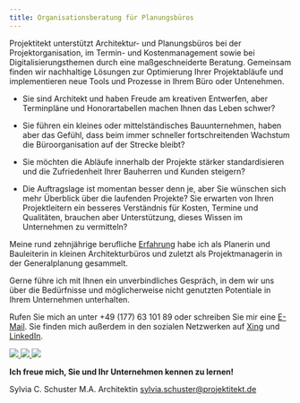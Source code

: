 ```yaml
---
title: Organisationsberatung für Planungsbüros
---
```


Projektitekt unterstützt Architektur- und Planungsbüros bei der Projektorganisation, im Termin- und Kostenmanagement sowie bei Digitalisierungsthemen durch eine maßgeschneiderte Beratung. Gemeinsam finden wir nachhaltige Lösungen zur Optimierung Ihrer Projektabläufe und implementieren neue Tools und Prozesse in Ihrem Büro oder Untenehmen.

  * Sie sind Architekt und haben Freude am kreativen Entwerfen, aber Terminpläne
    und Honorartabellen machen Ihnen das Leben schwer?

  * Sie führen ein kleines oder mittelständisches Bauunternehmen, haben aber das 
    Gefühl, dass beim immer schneller fortschreitenden Wachstum die Büroorganisation auf der Strecke
    bleibt?

  * Sie möchten die Abläufe innerhalb der Projekte stärker standardisieren und die Zufriedenheit
    Ihrer Bauherren und Kunden steigern?

  * Die Auftragslage ist momentan besser denn je, aber Sie wünschen sich mehr
    Überblick über die laufenden Projekte? Sie erwarten von Ihren Projektleitern
    ein besseres Verständnis für Kosten, Termine und Qualitäten, brauchen aber Unterstützung,
    dieses Wissen im Unternehmen zu vermitteln?

Meine rund zehnjährige berufliche [Erfahrung](/vita) habe ich als Planerin und
Bauleiterin in kleinen Architekturbüros und zuletzt als Projektmanagerin in der
Generalplanung gesammelt.

Gerne führe ich mit Ihnen ein unverbindliches Gespräch, in dem wir uns über die
Bedürfnisse und möglicherweise nicht genutzten Potentiale in Ihrem Unternehmen
unterhalten.

Rufen Sie mich an unter +49 (177) 63 101 89 oder schreiben Sie mir eine
[E-Mail](mailto:sylvia.schuster@projektitekt.de). Sie finden mich außerdem in
den sozialen Netzwerken auf
[Xing](https://www.xing.com/profile/SylviaCarola_Schuster/portfolio) und
[LinkedIn](https://www.linkedin.com/in/sylvia-carola-schuster-14725310b/).

<a href="https://www.xing.com/profile/SylviaCarola_Schuster/portfolio" class="social-media-button" aria-hidden="true">
  <img src="/xing.png">
</a>
<a href="https://www.linkedin.com/in/sylvia-carola-schuster-14725310b/" class="social-media-button" aria-hidden="true">
  <img src="/linkedin.png">
</a>
<a href="https://www.instagram.com/projektitekt.de/" class="social-media-button" aria-hidden="true">
  <img src="/instagram.png">
</a>

**Ich freue mich, Sie und Ihr Unternehmen kennen zu lernen!**

<p class="contact">
    <span class="name">Sylvia C. Schuster</span>
    <span class="title">M.A. Architektin</span>
    <span class="mail"><a href="mailto:sylvia.schuster@projektitekt.de">sylvia.schuster@projektitekt.de</a></span>
</p>
